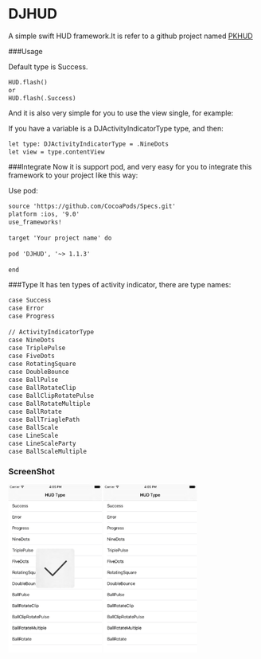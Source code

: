 # DJHUD

A simple swift HUD framework.It is refer to a github project named [PKHUD](https://github.com/pkluz/PKHUD)

###Usage

Default type is Success.
	
	HUD.flash() 
	or
	HUD.flash(.Success)
	
And it is also very simple for you to use the view single, for example:

If you have a variable is a DJActivityIndicatorType type, and then:
	
	let type: DJActivityIndicatorType = .NineDots
	let view = type.contentView

###Integrate
Now it is support pod, and very easy for you to integrate this framework to your project like this way:
	
Use pod:
	
	source 'https://github.com/CocoaPods/Specs.git'
	platform :ios, '9.0'
	use_frameworks!

	target 'Your project name' do

	pod 'DJHUD', '~> 1.1.3'

	end
	
###Type
It has ten types of activity indicator, there are type names:

	case Success
    case Error
    case Progress
    
    // ActivityIndicatorType
    case NineDots
    case TriplePulse
    case FiveDots
    case RotatingSquare
    case DoubleBounce
    case BallPulse
    case BallRotateClip
    case BallClipRotatePulse
    case BallRotateMultiple
    case BallRotate
    case BallTriaglePath
    case BallScale
    case LineScale
    case LineScaleParty
    case BallScaleMultiple
	
### ScreenShot

<img src="https://github.com/dyljqq/DJHUD/raw/master/ScreenShot/1.png" width="187.5" height="337.5"/> 
<img src="https://github.com/dyljqq/DJHUD/raw/master/ScreenShot/2.png" width="187.5" height="337.5"/>
